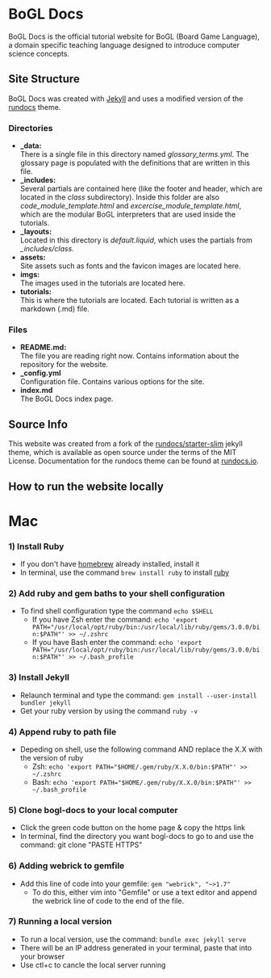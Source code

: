 # BoGL Docs 
BoGL Docs is the official tutorial website for BoGL (Board Game Language), a domain specific teaching language designed to introduce computer science concepts.

## Site Structure

BoGL Docs was created with [Jekyll](https://jekyllrb.com/) and uses a modified version of the [rundocs](https://rundocs.io) theme.

### Directories
- **_data:**  
There is a single file in this directory named *glossary_terms.yml*. The glossary page is populated with the definitions that are written in this file.
- **_includes:**  
Several partials are contained here (like the footer and header, which are located in the *class* subdirectory). Inside this folder are also *code\_module\_template.html* and *excercise\_module\_template.html*, which are the modular BoGL interpreters that are used inside the tutorials.
- **_layouts:**  
Located in this directory is *default.liquid*, which uses the partials from *_includes/class*.
- **assets:**  
Site assets such as fonts and the favicon images are located here.
- **imgs:**  
The images used in the tutorials are located here.
- **tutorials:**  
This is where the tutorials are located. Each tutorial is written as a markdown (.md) file.

### Files
- **README.md:**  
The file you are reading right now. Contains information about the repository for the website.
- **_config.yml**  
Configuration file. Contains various options for the site.
- **index.md**  
The BoGL Docs index page.


## Source Info

This website was created from a fork of the [rundocs/starter-slim](https://github.com/rundocs/starter-slim/) jekyll theme, which is available as open source under the terms of the MIT License.
Documentation for the rundocs theme can be found at [rundocs.io](https://rundocs.io).

## How to run the website locally

# Mac
### 1) Install Ruby
  - If you don't have [homebrew](https://brew.sh/) already installed, install it
  - In terminal, use the command `brew install ruby` to install [ruby](https://jekyllrb.com/docs/installation/macos/)
### 2) Add ruby and gem baths to your shell configuration
  - To find shell configuration type the command `echo $SHELL`
    - If you have Zsh enter the command: `echo 'export PATH="/usr/local/opt/ruby/bin:/usr/local/lib/ruby/gems/3.0.0/bin:$PATH"' >> ~/.zshrc`
    - If you have Bash enter the command: `echo 'export PATH="/usr/local/opt/ruby/bin:/usr/local/lib/ruby/gems/3.0.0/bin:$PATH"' >> ~/.bash_profile`
### 3) Install Jekyll
  - Relaunch terminal and type the command: `gem install --user-install bundler jekyll`
  - Get your ruby version by using the command `ruby -v`
### 4) Append ruby to path file
  - Depeding on shell, use the following command AND replace the X.X with the version of ruby
    - Zsh: `echo 'export PATH="$HOME/.gem/ruby/X.X.0/bin:$PATH"' >> ~/.zshrc`
    - Bash: `echo 'export PATH="$HOME/.gem/ruby/X.X.0/bin:$PATH"' >> ~/.bash_profile`
### 5) Clone bogl-docs to your local computer
  - Click the green code button on the home page & copy the https link
  - In terminal, find the directory you want bogl-docs to go to and use the command: git clone "PASTE HTTPS"
### 6) Adding webrick to gemfile
  - Add this line of code into your gemfile: `gem "webrick", "~>1.7"`
    - To do this, either vim into "Gemfile" or use a text editor and append the webrick line of code to the end of the file.
### 7) Running a local version
  - To run a local version, use the command: `bundle exec jekyll serve`
  - There will be an IP address generated in your terminal, paste that into your browser
  - Use ctl+c to cancle the local server running

